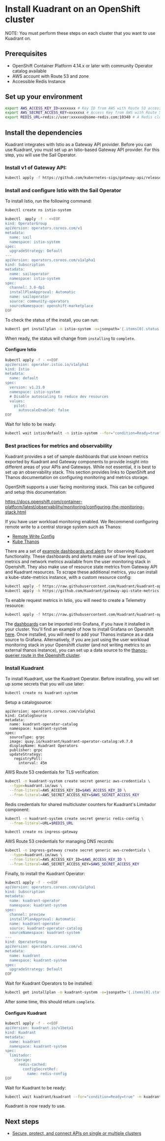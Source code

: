 # Install Kuadrant on an OpenShift cluster

NOTE: You must perform these steps on each cluster that you want to use Kuadrant on.

## Prerequisites

- OpenShift Container Platform 4.14.x or later with community Operator catalog available
- AWS account with Route 53 and zone 
- Accessible Redis Instance

## Set up your environment

```bash
export AWS_ACCESS_KEY_ID=xxxxxxx # Key ID from AWS with Route 53 access
export AWS_SECRET_ACCESS_KEY=xxxxxxx # Access Key from AWS with Route 53 access
export REDIS_URL=redis://user:xxxxxx@some-redis.com:10340 # A Redis cluster URL
```

## Install the dependencies

Kuadrant integrates with Istio as a Gateway API provider. Before you can use Kuadrant, you must set up an Istio-based Gateway API provider. For this step, you will use the Sail Operator.

### Install v1 of Gateway API:

```bash
kubectl apply -f https://github.com/kubernetes-sigs/gateway-api/releases/download/v1.0.0/standard-install.yaml
```

### Install and configure Istio with the Sail Operator

To install Istio, run the following command:

```bash
kubectl create ns istio-system
```

```bash
kubectl  apply -f - <<EOF
kind: OperatorGroup
apiVersion: operators.coreos.com/v1
metadata:
  name: sail
  namespace: istio-system
spec: 
  upgradeStrategy: Default  
---  
apiVersion: operators.coreos.com/v1alpha1
kind: Subscription
metadata:
  name: sailoperator
  namespace: istio-system
spec:
  channel: 3.0-dp1
  installPlanApproval: Automatic
  name: sailoperator
  source: community-operators
  sourceNamespace: openshift-marketplace
EOF
```

To check the status of the install, you can run:

```bash
kubectl get installplan -n istio-system -o=jsonpath='{.items[0].status.phase}'
```

When ready, the status will change from `installing` to `complete`.

#### Configure Istio

```bash
kubectl apply -f - <<EOF
apiVersion: operator.istio.io/v1alpha1
kind: Istio
metadata:
  name: default
spec:
  version: v1.21.0
  namespace: istio-system
  # Disable autoscaling to reduce dev resources
  values:
    pilot:
      autoscaleEnabled: false
EOF
```

Wait for Istio to be ready:

```bash
kubectl wait istio/default -n istio-system --for="condition=Ready=true"
```


### Best practices for metrics and observability

Kuadrant provides a set of sample dashboards that use known metrics exported by Kuadrant and Gateway components to provide insight into different areas of your APIs and Gateways. While not essential, it is best to set up an observability stack. This section provides links to OpenShift and Thanos documentation on configuring monitoring and metrics storage.

OpenShift supports a user facing monitoring stack. This can be cofigured and setup this documentation:

https://docs.openshift.com/container-platform/latest/observability/monitoring/configuring-the-monitoring-stack.html

If you have user workload monitoring enabled. We Recommend configuring remote write to a central storage system such as Thanos:

- [Remote Write Config](https://docs.openshift.com/container-platform/latest/observability/monitoring/configuring-the-monitoring-stack.html#configuring_remote_write_storage_configuring-the-monitoring-stack)
- [Kube Thanos](https://github.com/thanos-io/kube-thanos)

There are a set of [example dashboards and alerts](https://docs.kuadrant.io/kuadrant-operator/doc/observability/examples/) for observing Kuadrant functionality.
These dashboards and alerts make use of low level cpu, metrics and network metrics available from the user monitoring stack in Openshift. They also make use of resource state metrics from Gateway API and Kuadrant resources.
To scrape these additional metrics, you can install a kube-state-metrics instance, with a custom resource config:

```bash
kubectl apply -f https://raw.githubusercontent.com/Kuadrant/kuadrant-operator/main/config/observability/openshift/kube-state-metrics.yaml
kubectl apply -k https://github.com/Kuadrant/gateway-api-state-metrics?ref=main
```

To enable request metrics in Istio, you will need to create a Telemetry resource:

```bash
kubectl apply -f https://raw.githubusercontent.com/Kuadrant/kuadrant-operator/main/config/observability/openshift/telemetry.yaml
```

The [dashboards](https://docs.kuadrant.io/kuadrant-operator/doc/observability/examples) can be imported into Grafana, if you have it installed in your cluster.
You'll find an example of how to install Grafana on Openshift [here](https://cloud.redhat.com/experts/o11y/ocp-grafana/). Once installed, you will need to add your Thanos instance as a data source to Grafana. Alternatively, if you are just using the user workload monitoring stack in your Openshift cluster (and not writing metrics to an external thanos instance), you can set up a data source to the [thanos-querier route in the Openshift cluster](https://docs.openshift.com/container-platform/4.15/observability/monitoring/accessing-third-party-monitoring-apis.html#accessing-metrics-from-outside-cluster_accessing-monitoring-apis-by-using-the-cli).

### Install Kuadrant

To install Kuadrant, use the Kuadrant Operator. Before installing, you will set up some secrets that you will use later:

```bash
kubectl create ns kuadrant-system
```

Setup a catalogsource:

```
apiVersion: operators.coreos.com/v1alpha1
kind: CatalogSource
metadata:
  name: kuadrant-operator-catalog
  namespace: kuadrant-system
spec:
  sourceType: grpc
  image: quay.io/kuadrant/kuadrant-operator-catalog:v0.7.0
  displayName: Kuadrant Operators
  publisher: grpc
  updateStrategy:
    registryPoll:
      interval: 45m
```      

AWS Route 53 credentials for TLS verification:

```bash
kubectl -n kuadrant-system create secret generic aws-credentials \
  --type=kuadrant.io/aws \
  --from-literal=AWS_ACCESS_KEY_ID=$AWS_ACCESS_KEY_ID \
  --from-literal=AWS_SECRET_ACCESS_KEY=$AWS_SECRET_ACCESS_KEY
```

Redis credentials for shared multicluster counters for Kuadrant's Limitador component:

```bash
kubectl -n kuadrant-system create secret generic redis-config \
  --from-literal=URL=$REDIS_URL  
```  

```bash
kubectl create ns ingress-gateway
```

AWS Route 53 credentials for managing DNS records:

```bash
kubectl -n ingress-gateway create secret generic aws-credentials \
  --type=kuadrant.io/aws \
  --from-literal=AWS_ACCESS_KEY_ID=$AWS_ACCESS_KEY_ID \
  --from-literal=AWS_SECRET_ACCESS_KEY=$AWS_SECRET_ACCESS_KEY
```  

Finally, to install the Kuadrant Operator:

```bash
kubectl apply -f - <<EOF
apiVersion: operators.coreos.com/v1alpha1
kind: Subscription
metadata:
  name: kuadrant-operator
  namespace: kuadrant-system
spec:
  channel: preview
  installPlanApproval: Automatic
  name: kuadrant-operator
  source: kuadrant-operator-catalog
  sourceNamespace: kuadrant-system
---
kind: OperatorGroup
apiVersion: operators.coreos.com/v1
metadata:
  name: kuadrant
  namespace: kuadrant-system
spec: 
  upgradeStrategy: Default
EOF
```  

Wait for Kuadrant Operators to be installed:

```bash
kubectl get installplan -n kuadrant-system -o=jsonpath='{.items[0].status.phase}'
```

After some time, this should return `complete`.

#### Configure Kuadrant

```bash
kubectl apply -f - <<EOF
apiVersion: kuadrant.io/v1beta1
kind: Kuadrant
metadata:
  name: kuadrant
  namespace: kuadrant-system
spec:
  limitador:
    storage:
      redis-cached:
        configSecretRef:
          name: redis-config 
EOF          
```      

Wait for Kuadrant to be ready:

```bash
kubectl wait kuadrant/kuadrant --for="condition=Ready=true" -n kuadrant-system --timeout=300s
```

Kuadrant is now ready to use.

## Next steps 
- [Secure, protect, and connect APIs on single or multiple clusters](../user-guides/secure-protect-connect-single-multi-cluster.md)
